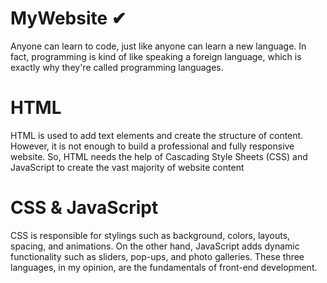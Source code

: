 # MyWebsite ✔

Anyone can learn to code, just like anyone can learn a new language. In fact, programming is kind of like speaking a foreign language, which is exactly why they're called programming languages.

# HTML

HTML is used to add text elements and create the structure of content. However, it is not enough to build a professional and fully responsive website. So, HTML needs the help of Cascading Style Sheets (CSS) and JavaScript to create the vast majority of website content

# CSS & JavaScript

CSS is responsible for stylings such as background, colors, layouts, spacing, and animations. On the other hand, JavaScript adds dynamic functionality such as sliders, pop-ups, and photo galleries. These three languages, in my opinion, are the fundamentals of front-end development.
